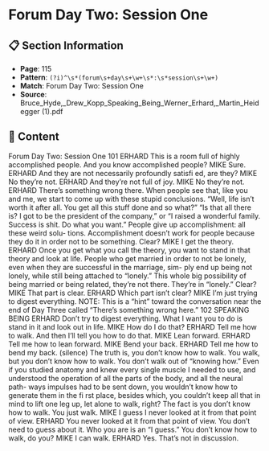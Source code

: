# Forum Day Two: Session One

## 📋 Section Information

- **Page**: 115
- **Pattern**: `(?i)^\s*(forum\s+day\s+\w+\s*:\s*session\s+\w+)`
- **Match**: Forum Day Two: Session One
- **Source**: Bruce_Hyde,_Drew_Kopp_Speaking_Being_Werner_Erhard,_Martin_Heidegger (1).pdf

## 📄 Content

Forum Day Two: Session One
101
ERHARD
This is a room full of highly accomplished people. And you know accomplished people?
MIKE
Sure.
ERHARD
And they are not necessarily profoundly satisfi ed, are they?
MIKE
No they’re not.
ERHARD
And they’re not full of joy.
MIKE
No they’re not.
ERHARD
There’s something wrong there. When people see that, like you and me, we start to come up
with these stupid conclusions. “Well, life isn’t worth it after all. You get all this stuff  done and
so what?” “Is that all there is? I got to be the president of the company,” or “I raised a wonderful
family. Success is shit. Do what you want.” People give up accomplishment: all these weird solu-
tions. Accomplishment doesn’t work for people because they do it in order not to be something.
Clear?
MIKE
I get the theory.
ERHARD
Once you get what you call the theory, you want to stand in that theory and look at life. People
who get married in order to not be lonely, even when they are successful in the marriage, sim-
ply end up being not lonely, while still being attached to “lonely.” This whole big possibility of
being married or being related, they’re not there. They’re in “lonely.” Clear?
MIKE
That part is clear.
ERHARD
Which part isn’t clear?
MIKE
I’m just trying to digest everything.
NOTE: This is a “hint” toward the conversation near the end
of Day Three called “There’s something wrong here.”
102
SPEAKING BEING
ERHARD
Don’t try to digest everything. What I want you to do is stand in it and look out in life.
MIKE
How do I do that?
ERHARD
Tell me how to walk. And then I’ll tell you how to do that.
MIKE
Lean forward.
ERHARD
Tell me how to lean forward.
MIKE
Bend your back.
ERHARD
Tell me how to bend my back.
(silence)
The truth is, you don’t know how to walk. You walk, but you don’t know how to walk. You
don’t walk out of “knowing how.” Even if you studied anatomy and knew every single muscle I
needed to use, and understood the operation of all the parts of the body, and all the neural path-
ways impulses had to be sent down, you wouldn’t know how to generate them in the fi rst place,
besides which, you couldn’t keep all that in mind to lift one leg up, let alone to walk, right? The
fact is you don’t know how to walk. You just walk.
MIKE
I guess I never looked at it from that point of view.
ERHARD
You never looked at it from that point of view. You don’t need to guess about it. Who you are is
an “I guess.” You don’t know how to walk, do you?
MIKE
I can walk.
ERHARD
Yes. That’s not in discussion.